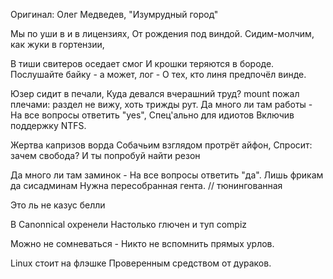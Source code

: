 Оригинал: Олег Медведев, "Изумрудный город"


Мы по уши в   и в лицензиях,
От рождения под виндой.
Сидим-молчим, как жуки в гортензии,


В тиши свитеров оседает смог
И крошки теряются в бороде.
Послушайте байку - а может, лог -
О тех, кто линя предпочёл винде.







Юзер сидит в печали,
Куда девался вчерашний труд?
mount пожал плечами:
раздел не вижу, хоть трижды рут.
Да много ли там работы -
На все вопросы ответить "yes",
Спец'ально для идиотов
Включив поддержку NTFS.

Жертва капризов ворда
Собачьим взглядом протрёт айфон,
Спросит: зачем свобода?
И ты попробуй найти резон


Да много ли там заминок -
На все вопросы ответить "да".
Лишь фрикам да сисадминам
Нужна пересобранная гента. // тюнингованная






Это ль не казус белли

В Canonnical охренели
Настолько глючен и туп compiz



Можно не сомневаться -
Никто не вспомнить прямых урлов.

Linux стоит на флэшке
Проверенным средством от дураков.









